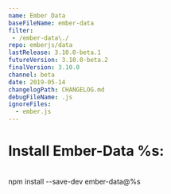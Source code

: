 ```yaml
---
name: Ember Data
baseFileName: ember-data
filter:
 - /ember-data\./
repo: emberjs/data
lastRelease: 3.10.0-beta.1
futureVersion: 3.10.0-beta.2
finalVersion: 3.10.0
channel: beta
date: 2019-05-14
changelogPath: CHANGELOG.md
debugFileName: .js
ignoreFiles:
  - ember.js
---
```

# Install Ember-Data %s:
<br>
npm install --save-dev ember-data@%s
